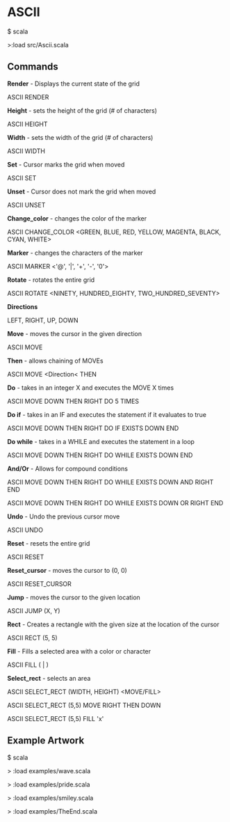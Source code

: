 # ASCII

$ scala

\>:load src/Ascii.scala

## Commands

**Render** - Displays the current state of the grid

ASCII RENDER

**Height** - sets the height of the grid (# of characters)

ASCII HEIGHT

**Width** - sets the width of the grid (# of characters)

ASCII WIDTH

**Set** - Cursor marks the grid when moved

ASCII SET

**Unset** - Cursor does not mark the grid when moved

ASCII UNSET

**Change_color** - changes the color of the marker

ASCII CHANGE_COLOR <GREEN, BLUE, RED, YELLOW, MAGENTA, BLACK, CYAN, WHITE>

**Marker** - changes the characters of the marker

ASCII MARKER <'@', '|', '+', '-', '0'>

**Rotate** - rotates the entire grid

ASCII ROTATE <NINETY, HUNDRED_EIGHTY, TWO_HUNDRED_SEVENTY>

**Directions**

LEFT, RIGHT, UP, DOWN

**Move** - moves the cursor in the given direction

ASCII MOVE <Direction>

**Then** - allows chaining of MOVEs

ASCII MOVE <Direction< THEN <Direction>

**Do** - takes in an integer X and executes the MOVE X times

ASCII MOVE DOWN THEN RIGHT DO 5 TIMES

**Do if** - takes in an IF and executes the statement if it evaluates to true

ASCII MOVE DOWN THEN RIGHT DO IF EXISTS DOWN END

**Do while** - takes in a WHILE and executes the statement in a loop

ASCII MOVE DOWN THEN RIGHT DO WHILE EXISTS DOWN END

**And/Or** - Allows for compound conditions

ASCII MOVE DOWN THEN RIGHT DO WHILE EXISTS DOWN AND RIGHT END

ASCII MOVE DOWN THEN RIGHT DO WHILE EXISTS DOWN OR RIGHT END

**Undo** - Undo the previous cursor move

ASCII UNDO

**Reset** - resets the entire grid

ASCII RESET

**Reset_cursor** - moves the cursor to (0, 0)

ASCII RESET_CURSOR

**Jump** - moves the cursor to the given location

ASCII JUMP (X, Y)

**Rect** - Creates a rectangle with the given size at the location of the cursor

ASCII RECT (5, 5)

**Fill** - Fills a selected area with a color or character

ASCII FILL (<Color> | <Char>)

**Select_rect** - selects an area

ASCII SELECT_RECT (WIDTH, HEIGHT) <MOVE/FILL>

ASCII SELECT_RECT (5,5) MOVE RIGHT THEN DOWN

ASCII SELECT_RECT (5,5) FILL 'x'


## Example Artwork
$ scala

\> :load examples/wave.scala

\> :load examples/pride.scala

\> :load examples/smiley.scala

\> :load examples/TheEnd.scala
